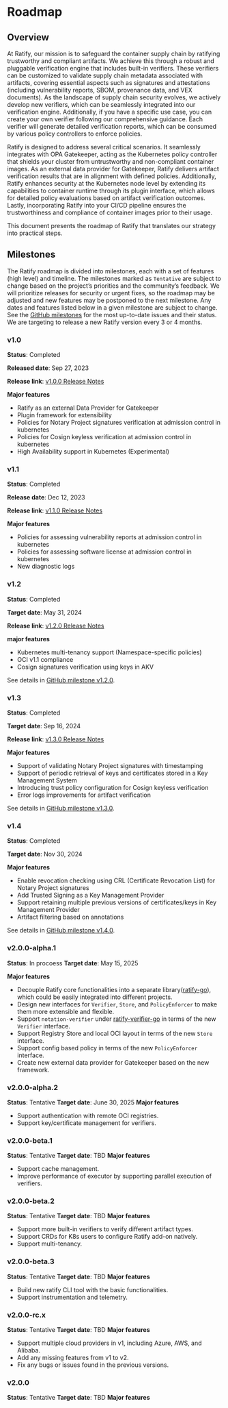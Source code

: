 # Roadmap

## Overview

At Ratify, our mission is to safeguard the container supply chain by ratifying trustworthy and compliant artifacts. We achieve this through a robust and pluggable verification engine that includes built-in verifiers. These verifiers can be customized to validate supply chain metadata associated with artifacts, covering essential aspects such as signatures and attestations (including vulnerability reports, SBOM, provenance data, and VEX documents). As the landscape of supply chain security evolves, we actively develop new verifiers, which can be seamlessly integrated into our verification engine. Additionally, if you have a specific use case, you can create your own verifier following our comprehensive guidance. Each verifier will generate detailed verification reports, which can be consumed by various policy controllers to enforce policies.

Ratify is designed to address several critical scenarios. It seamlessly integrates with OPA Gatekeeper, acting as the Kubernetes policy controller that shields your cluster from untrustworthy and non-compliant container images. As an external data provider for Gatekeeper, Ratify delivers artifact verification results that are in alignment with defined policies. Additionally, Ratify enhances security at the Kubernetes node level by extending its capabilities to container runtime through its plugin interface, which allows for detailed policy evaluations based on artifact verification outcomes. Lastly, incorporating Ratify into your CI/CD pipeline ensures the trustworthiness and compliance of container images prior to their usage.

This document presents the roadmap of Ratify that translates our strategy into practical steps.

## Milestones

The Ratify roadmap is divided into milestones, each with a set of features (high level) and timeline. The milestones marked as `Tentative` are subject to change based on the project’s priorities and the community’s feedback. We will prioritize releases for security or urgent fixes, so the roadmap may be adjusted and new features may be postponed to the next milestone. Any dates and features listed below in a given milestone are subject to change. See the [GitHub milestones](https://github.com/ratify-project/ratify/milestones?state=open) for the most up-to-date issues and their status. We are targeting to release a new Ratify version every 3 or 4 months.

### v1.0

**Status**: Completed

**Released date**: Sep 27, 2023

**Release link**: [v1.0.0 Release Notes](https://github.com/ratify-project/ratify/releases/tag/v1.0.0)

**Major features**

- Ratify as an external Data Provider for Gatekeeper
- Plugin framework for extensibility
- Policies for Notary Project signatures verification at admission control in kubernetes
- Policies for Cosign keyless verification at admission control in kubernetes
- High Availability support in Kubernetes (Experimental)

### v1.1

**Status**: Completed

**Release date**: Dec 12, 2023

**Release link**: [v1.1.0 Release Notes](https://github.com/ratify-project/ratify/releases/tag/v1.1.0)

**Major features**

- Policies for assessing vulnerability reports at admission control in kubernetes
- Policies for assessing software license at admission control in kubernetes
- New diagnostic logs

### v1.2

**Status**: Completed

**Target date**: May 31, 2024

**Release link**: [v1.2.0 Release Notes](https://github.com/ratify-project/ratify/releases/tag/v1.2.0)

**major features**

- Kubernetes multi-tenancy support (Namespace-specific policies)
- OCI v1.1 compliance
- Cosign signatures verification using keys in AKV

See details in [GitHub milestone v1.2.0](https://github.com/ratify-project/ratify/issues?q=is%3Aopen+is%3Aissue+milestone%3Av1.2.0).

### v1.3

**Status**: Completed

**Target date**: Sep 16, 2024

**Release link**: [v1.3.0 Release Notes](https://github.com/ratify-project/ratify/releases/tag/v1.3.0)

**Major features**

- Support of validating Notary Project signatures with timestamping
- Support of periodic retrieval of keys and certificates stored in a Key Management System
- Introducing trust policy configuration for Cosign keyless verification
- Error logs improvements for artifact verification

See details in [GitHub milestone v1.3.0](https://github.com/ratify-project/ratify/issues?q=is%3Aopen+is%3Aissue+milestone%3Av1.3.0).

### v1.4

**Status**: Completed

**Target date**: Nov 30, 2024

**Major features**

- Enable revocation checking using CRL (Certificate Revocation List) for Notary Project signatures
- Add Trusted Signing as a Key Management Provider
- Support retaining multiple previous versions of certificates/keys in Key Management Provider
- Artifact filtering based on annotations

See details in [GitHub milestone v1.4.0](https://github.com/ratify-project/ratify/issues?q=is%3Aopen+is%3Aissue+milestone%3Av1.4.0).

### v2.0.0-alpha.1
**Status**: In procoess
**Target date**: May 15, 2025

**Major features**

- Decouple Ratify core functionalities into a separate library([ratify-go](https://github.com/ratify-project/ratify-go)), which could be easily integrated into different projects.
- Design new interfaces for `Verifier`, `Store`, and `PolicyEnforcer` to make them more extensible and flexible.
- Support `notation-verifier` under [ratify-verifier-go](https://github.com/ratify-project/ratify-verifier-go) in terms of the new `Verifier` interface.
- Support Registry Store and local OCI layout in terms of the new `Store` interface.
- Support config based policy in terms of the new `PolicyEnforcer` interface.
- Create new external data provider for Gatekeeper based on the new framework.

### v2.0.0-alpha.2
**Status**: Tentative
**Target date**: June 30, 2025
**Major features**
- Support authentication with remote OCI registries.
- Support key/certificate management for verifiers.

### v2.0.0-beta.1
**Status**: Tentative
**Target date**: TBD
**Major features**
- Support cache management.
- Improve performance of executor by supporting parallel execution of verifiers.

### v2.0.0-beta.2
**Status**: Tentative
**Target date**: TBD
**Major features**
- Support more built-in verifiers to verify different artifact types.
- Support CRDs for K8s users to configure Ratify add-on natively.
- Support multi-tenancy.


### v2.0.0-beta.3
**Status**: Tentative
**Target date**: TBD
**Major features**
- Build new ratify CLI tool with the basic functionalities.
- Support instrumentation and telemetry.

### v2.0.0-rc.x
**Status**: Tentative
**Target date**: TBD
**Major features**
- Support multiple cloud providers in v1, including Azure, AWS, and Alibaba.
- Add any missing features from v1 to v2.
- Fix any bugs or issues found in the previous versions.

### v2.0.0
**Status**: Tentative
**Target date**: TBD
**Major features**
